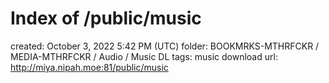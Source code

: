 # Index of /public/music

created: October 3, 2022 5:42 PM (UTC)
folder: BOOKMRKS-MTHRFCKR / MEDIA-MTHRFCKR / Audio / Music DL
tags: music download
url: http://miya.nipah.moe:81/public/music